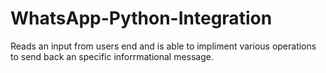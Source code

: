 # WhatsApp-Python-Integration

Reads an input from users end and is able to impliment various operations to send back an specific inforrmational message.
